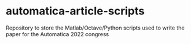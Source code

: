 # automatica-article-scripts
Repository to store the Matlab/Octave/Python scripts used to write the paper for the Automatica 2022 congress
